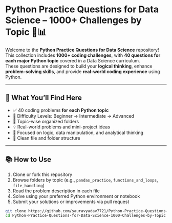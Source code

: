 # Python Practice Questions for Data Science – 1000+ Challenges by Topic 🐍📊

Welcome to the **Python Practice Questions for Data Science** repository!  
This collection includes **1000+ coding challenges**, with **40 questions for each major Python topic** covered in a Data Science curriculum.  
These questions are designed to build your **logical thinking**, enhance **problem-solving skills**, and provide **real-world coding experience** using Python.

---

## 🧠 What You’ll Find Here

- ✅ 40 coding problems **for each Python topic**
- 🔰 Difficulty Levels: Beginner → Intermediate → Advanced
- 📘 Topic-wise organized folders
- 💡 Real-world problems and mini-project ideas
- 🎯 Focused on logic, data manipulation, and analytical thinking
- 📂 Clean file and folder structure

---

## 📚 How to Use

1. Clone or fork this repository
2. Browse folders by topic (e.g., `pandas_practice`, `functions_and_loops`, `file_handling`)
3. Read the problem description in each file
4. Solve using your preferred Python environment or notebook
5. Submit your solutions or improvements via pull request

```bash
git clone https://github.com/sauravyadav7721/Python-Practice-Questions-for-Data-Science-1000-Challenges-by-Topic.git
cd Python-Practice-Questions-for-Data-Science-1000-Challenges-by-Topic
